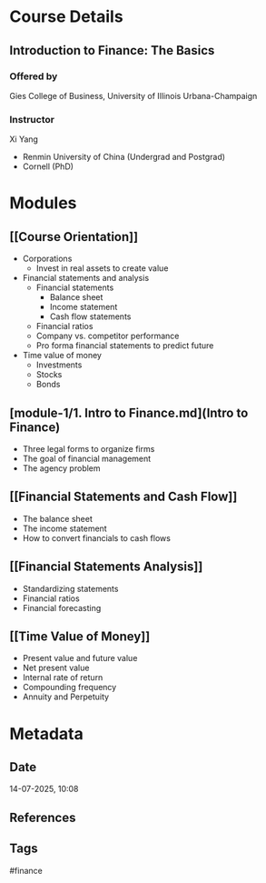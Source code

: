 # Course Details
## Introduction to Finance: The Basics
### Offered by
Gies College of Business, University of Illinois Urbana-Champaign
### Instructor
Xi Yang
- Renmin University of China (Undergrad and Postgrad)
- Cornell (PhD)
# Modules
## [[Course Orientation]]
- Corporations
	- Invest in real assets to create value
- Financial statements and analysis
	- Financial statements
		- Balance sheet
		- Income statement
		- Cash flow statements
	- Financial ratios
	- Company vs. competitor performance
	- Pro forma financial statements to predict future
- Time value of money
	- Investments
	- Stocks
	- Bonds
## [module-1/1. Intro to Finance.md](Intro to Finance)
- Three legal forms to organize firms
- The goal of financial management
- The agency problem
## [[Financial Statements and Cash Flow]]
- The balance sheet
- The income statement
- How to convert financials to cash flows
## [[Financial Statements Analysis]]
- Standardizing statements
- Financial ratios
- Financial forecasting
## [[Time Value of Money]]
- Present value and future value
- Net present value
- Internal rate of return
- Compounding frequency
- Annuity and Perpetuity
# Metadata
## Date
14-07-2025, 10:08
## References
## Tags
#finance 